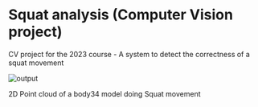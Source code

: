 # Squat analysis (Computer Vision project)
CV project for the 2023 course - A system to detect the correctness of a squat movement

![output](https://github.com/iPaoloTM/Squat_analysis_CV_project/assets/43711362/4a252244-0462-4bc1-9cd8-0255160ae463)

2D Point cloud of a body34 model doing Squat movement
